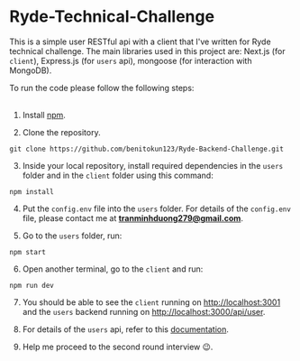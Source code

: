 # Ryde-Technical-Challenge
This is a simple user RESTful api with a client that I've written for Ryde technical challenge. The main libraries used in this project are: Next.js (for `client`), Express.js (for `users` api), mongoose (for interaction with MongoDB).

To run the code please follow the following steps:
<br/><br/>

1. Install [npm](https://docs.npmjs.com/downloading-and-installing-node-js-and-npm).

2. Clone the repository.
```
git clone https://github.com/benitokun123/Ryde-Backend-Challenge.git
```

3. Inside your local repository, install required dependencies in the `users` folder and in the `client` folder using this command:
```
npm install
```

4. Put the `config.env` file into the `users` folder. For details of the `config.env` file, please contact me at **tranminhduong279@gmail.com**.

5. Go to the `users` folder, run:
```
npm start
```

6. Open another terminal, go to the `client` and run:
```
npm run dev
```

7. You should be able to see the `client` running on [http://localhost:3001](http://localhost:3001) 
and the `users` backend running on [http://localhost:3000/api/user](http://localhost:3000/api/user).

8. For details of the `users` api, refer to this [documentation](https://ryde.stoplight.io/docs/ryde-backend-challenge/YXBpOjI0NTY1NDQ-users).

9. Help me proceed to the second round interview :wink:.
